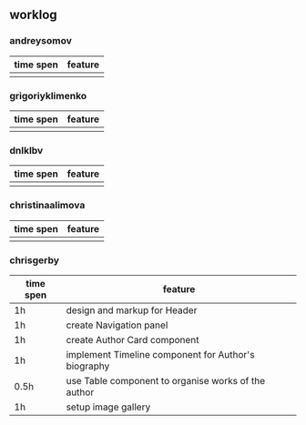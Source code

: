 ## worklog

### andreysomov
|time spen|feature|
|---|---|
|   |   |

### grigoriyklimenko
|time spen|feature|
|---|---|
|   |   |

### dnlklbv
|time spen|feature|
|---|---|
|   |   |

### christinaalimova
|time spen|feature|
|---|---|
|   |   |

### chrisgerby
|time spen|feature|
|---|---|
| 1h | design and markup for Header |
| 1h | create Navigation panel |
| 1h | create Author Card component |
| 1h | implement Timeline component for Author's biography |
| 0.5h | use Table component to organise works of the author |
| 1h | setup image gallery |
